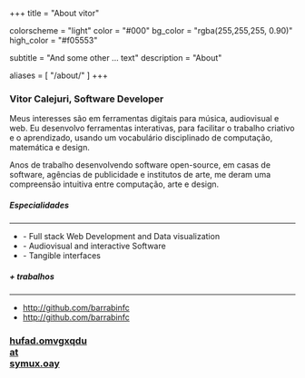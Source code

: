 +++
title = "About vitor"

colorscheme = "light"
color = "#000"
bg_color = "rgba(255,255,255, 0.90)"
high_color = "#f05553"

subtitle = "And some other ... text"
description = "About"

aliases = [
  "/about/"
]
+++

### Vitor Calejuri, Software Developer

Meus interesses são em ferramentas digitais para música, audiovisual e web. Eu desenvolvo ferramentas interativas, para facilitar o trabalho criativo e o aprendizado, usando um vocabulário disciplinado de computação, matemática e design.

Anos de trabalho desenvolvendo software open-source, em casas de software, agências de publicidade e institutos de arte, me deram uma compreensão intuitiva entre computação, arte e design. 

<div class="summary two-columns grid :horizontal :baseline">
  <div class="first-column">
    <h5 class="title">Especialidades</h5>
    <hr>
    <div class="txt">
      <ul>
        <li>- Full stack Web Development and Data visualization</li>
        <li>- Audiovisual and interactive Software</li>
        <li>- Tangible interfaces</li>
      </ul>
    </div>
    <h5 class="title">+ trabalhos</h5>
    <hr>
    <div class="txt">
      <ul>
        <li>
          <a href="http://github.com" class="default clean black">http://github.com/barrabinfc</a>
        </li>
        <li>
          <a href="http://github.com" class="default clean black">http://github.com/barrabinfc</a>
        </li>
      </ul>
    </div>
  </div>
  <div class="second-column">
    <!-- <h5 class="title">Contact</h5> -->
    <div class="contact">
      <a href="" class="picture nomargin no-underline" data-tilt data-tilt-max="10" data-tilt-speed="800" data-tilt-scale="1.025" data-tilt-glare data-tilt-max-glare="0.5" 
      target="_blank" role="link-encrypted" data="ymuxfa:hufad.omvgxqdu@symux.oay">
        <h3 class="label">
          <div class="ceasar says">hufad.omvgxqdu</div>
          <div>at</div>
          <div class="ceasar says">symux.oay</div>
        </h3>
      </a>
    </div>
  </div>
</div>